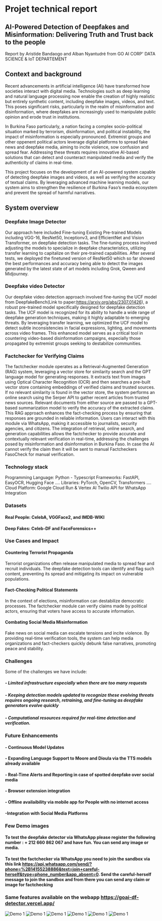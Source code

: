
# Projet technical report


## AI-Powered Detection of Deepfakes and Misinformation: Delivering Truth and Trust back to the people

Report by Aristide Bandaogo and Alban Nyantudré from GO AI CORP' DATA SCIENCE & IoT DEPARTEMENT


## Context and  background

Recent advancements in artificial intelligence (AI) have transformed how societies interact with digital media. Technologies such as deep learning and natural language processing now enable the creation of highly realistic but entirely synthetic content, including deepfake images, videos, and text. This poses significant risks, particularly in the realm of misinformation and disinformation, where deepfakes are increasingly used to manipulate public opinion and erode trust in institutions.

In Burkina Faso particularly, a nation facing a complex socio-political situation marked by terrorism, disinformation, and political instability, the impact of misinformation is especially pronounced. Extremist groups and other oppenent political actors leverage digital platforms to spread fake news and deepfake media, aiming to incite violence, sow confusion and spread fear. Addressing these threats requires innovative AI-based solutions that can detect and counteract manipulated media and verify the authenticity of claims in real-time.

This project focuses on the development of an AI-powered system capable of detecting deepfake images and videos, as well as verifying the accuracy of textual claims. By leveraging advanced machine learning models, our system aims to strengthen the resilience of Burkina Faso’s media ecosystem and prevent the spread of harmful narratives.
## System overview
### Deepfake Image Detector
Our approach here included Fine-tuning Existing Pre-trained Models  including VGG-16, ResNet50, Inceptionv3, and EfficientNet and Vision Transformer, on deepfake detection tasks. The fine-tuning process involved adjusting the models to specialize in deepfake characteristics, utilizing transfer learning to capitalize on their pre-trained capabilities. After several tests, we deployed the finetuned version of ResNet50 which so far showed the best performances and accuracy being able to detect the images generated by the latest state of art models including Grok, Qween and Midjourney.

### Deepfake video Detector
Our deepfake video detection approach involved fine-tuning the UCF model from DeepfakeBench(Link to paper:https://arxiv.org/abs/2307.01426), a robust pre-trained model specifically designed for deepfake detection tasks. The UCF model is recognized for its ability to handle a wide range of deepfake generation techniques, making it highly adaptable to emerging threats. By leveraging transfer learning, we optimized the UCF model to detect subtle inconsistencies in facial expressions, lighting, and movements across video frames. This enhanced model serves as a critical tool in countering video-based disinformation campaigns, especially those propagated by extremist groups seeking to destabilize communities.

### Factchecker for Verifying Claims
The factchecker module operates as a Retrieval-Augmented Generation (RAG) system, leveraging a vector store for similarity search and the GPT language model for generating responses. It extracts text from images using Optical Character Recognition (OCR) and then searches a pre-built vector store containing embeddings of verified claims and trusted sources. If no relevant similarity is found in the vector store, the system performs an online search using the Serper API to gather recent articles from trusted news sources. Relevant documents from either source are passed to a GPT-based summarization model to verify the accuracy of the extracted claims. This RAG approach enhances the fact-checking process by ensuring that responses are grounded in reliable information. Users can interact with this module via WhatsApp, making it accessible to journalists, security agencies, and citizens. The integration of retrieval, online search, and generation capabilities allows the factchecker to provide accurate and contextually relevant verification in real-time, addressing the challenges posed by misinformation and disinformation in Burkina Faso.
In case the AI cannot verify the claim then it will be sent to manual Factcheckers FasoCheck for manual verification.

### Technology stack
Programming Language: Python - Typescript
Frameworks: FastAPI, EasyOCR, Hugging Face ....
Libraries: PyTorch, OpenCV, Transformers ....
Cloud Platform: Google Cloud Run & Vertex AI
Twilio API for WhatsApp Integration

### Datasets
#### Real People: CelebA, VGGFace2, and IMDB-WIKI 
#### Deep Fakes: Celeb-DF and FaceForensics++

### Use Cases and Impact

#### Countering Terrorist Propaganda

Terrorist organizations often release manipulated media to spread fear and recruit individuals. The deepfake detection tools can identify and flag such content, preventing its spread and mitigating its impact on vulnerable populations.

#### Fact-Checking Political Statements

In the context of elections, misinformation can destabilize democratic processes. The factchecker module can verify claims made by political actors, ensuring that voters have access to accurate information.

#### Combating Social Media Misinformation

Fake news on social media can escalate tensions and incite violence. By providing real-time verification tools, the system can help media organizations and fact-checkers quickly debunk false narratives, promoting peace and stability.

### Challenges
Some of the challenges we have include:
##### - Limited infrastructure especially when there are too many requests
##### - Keeping detection models updated to recognize these evolving threats requires ongoing research, retraining, and fine-tuning as deepfake generators evolve quickly
##### - Computational resources required for real-time detection and verification.

### Future Enhancements

#### - Continuous Model Updates
#### - Expanding Language Support to Moore and Dioula via the TTS models already available
#### - Real-Time Alerts and Reporting in case of spotted deepfake over social media
#### - Browser extension integration
#### - Offline availaibility via mobile app for People with no internet access
#### -Integration with Social Media Platforms

### Few Demo images
#### To test the deepfake detector via WhatsApp please register the following number : + 212 660 862 067 and have fun. You can send any image or media.
#### To test the factchecker via WhatsApp you need to join the sandbox via this link https://api.whatsapp.com/send/?phone=%2B14155238886&text=join+careful-herself&type=phone_number&app_absent=0.   Send the careful-herself message to join the sandbox and from there you can send any claim or image for factchecking
### Same features available on the webapp https://goai-df-detector.vercel.app/
![Demo 1](demo-images/1.png)
![Demo 1](demo-images/2.png)
![Demo 1](demo-images/3.png)
![Demo 1](demo-images/4.png)
![Demo 1](demo-images/5.png)
![Demo 1](demo-images/6.png)
